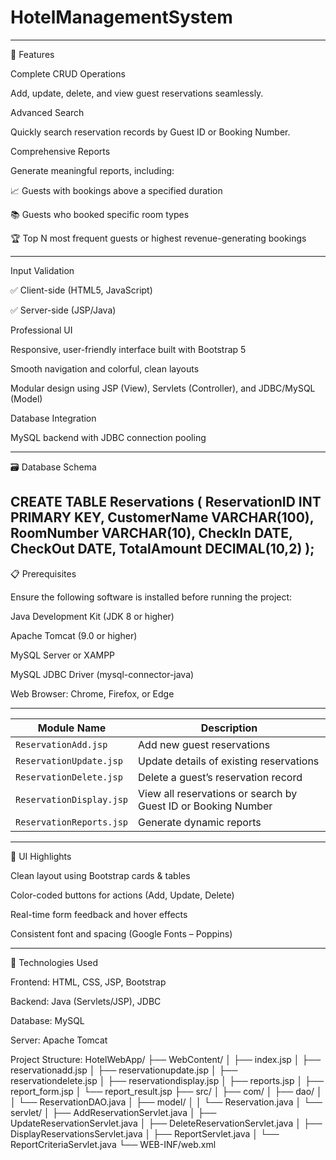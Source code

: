 # HotelManagementSystem
---

🚀 Features

Complete CRUD Operations

Add, update, delete, and view guest reservations seamlessly.

Advanced Search

Quickly search reservation records by Guest ID or Booking Number.

Comprehensive Reports

Generate meaningful reports, including:

📈 Guests with bookings above a specified duration

📚 Guests who booked specific room types

🏆 Top N most frequent guests or highest revenue-generating bookings

---

Input Validation

✅ Client-side (HTML5, JavaScript)

✅ Server-side (JSP/Java)

Professional UI

Responsive, user-friendly interface built with Bootstrap 5

Smooth navigation and colorful, clean layouts

Modular design using JSP (View), Servlets (Controller), and JDBC/MySQL (Model)

Database Integration

MySQL backend with JDBC connection pooling

---
🗃️ Database Schema

CREATE TABLE Reservations (
 ReservationID INT PRIMARY KEY,
 CustomerName VARCHAR(100),
 RoomNumber VARCHAR(10),
 CheckIn DATE,
 CheckOut DATE,
 TotalAmount DECIMAL(10,2)
);
---

📋 Prerequisites

Ensure the following software is installed before running the project:

Java Development Kit (JDK 8 or higher)

Apache Tomcat (9.0 or higher)

MySQL Server or XAMPP

MySQL JDBC Driver (mysql-connector-java)

Web Browser: Chrome, Firefox, or Edge

---

| Module Name              | Description                                                   |
| ------------------------ | ------------------------------------------------------------- |
| `ReservationAdd.jsp`     | Add new guest reservations                                    |
| `ReservationUpdate.jsp`  | Update details of existing reservations                       |
| `ReservationDelete.jsp`  | Delete a guest’s reservation record                           |
| `ReservationDisplay.jsp` | View all reservations or search by Guest ID or Booking Number |
| `ReservationReports.jsp` | Generate dynamic reports                                      |

---

🎨 UI Highlights

Clean layout using Bootstrap cards & tables

Color-coded buttons for actions (Add, Update, Delete)

Real-time form feedback and hover effects

Consistent font and spacing (Google Fonts – Poppins)

---

🔧 Technologies Used

Frontend: HTML, CSS, JSP, Bootstrap

Backend: Java (Servlets/JSP), JDBC

Database: MySQL

Server: Apache Tomcat

Project Structure:
HotelWebApp/
├── WebContent/
│ ├── index.jsp
│ ├── reservationadd.jsp
│ ├── reservationupdate.jsp
│ ├── reservationdelete.jsp
│ ├── reservationdisplay.jsp
│ ├── reports.jsp
│ ├── report_form.jsp
│ └── report_result.jsp
├── src/
│ ├── com/
│ ├── dao/
│ │ └── ReservationDAO.java
│ ├── model/
│ │ └── Reservation.java
│ └── servlet/
│ ├── AddReservationServlet.java
│ ├── UpdateReservationServlet.java
│ ├── DeleteReservationServlet.java
│ ├── DisplayReservationsServlet.java
│ ├── ReportServlet.java
│ └── ReportCriteriaServlet.java
└── WEB-INF/web.xml


